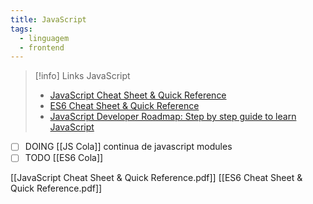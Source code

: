 ```yaml
---
title: JavaScript
tags:
  - linguagem
  - frontend
---
```

> [!info] Links JavaScript
> - [JavaScript Cheat Sheet & Quick Reference](https://cheatsheets.zip/javascript)
> - [ES6 Cheat Sheet & Quick Reference](https://cheatsheets.zip/es6)
> - [JavaScript Developer Roadmap: Step by step guide to learn JavaScript](https://roadmap.sh/javascript)

- [ ] DOING [[JS Cola]] continua de javascript modules
- [ ] TODO [[ES6 Cola]]

[[JavaScript Cheat Sheet & Quick Reference.pdf]]
[[ES6 Cheat Sheet & Quick Reference.pdf]]
